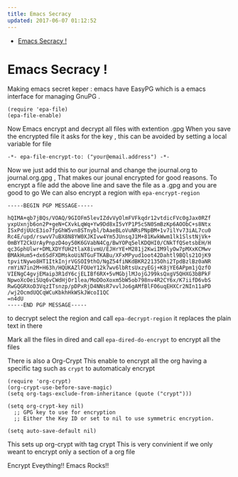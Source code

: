 ```yaml
---
title: Emacs Secracy
updated: 2017-06-07 01:12:52
---
```

- [Emacs Secracy !](#org919e458)


<a id="org919e458"></a>

# Emacs Secracy !

Making emacs secret keper : emacs have EasyPG which is a emacs interface for managing GnuPG .

```emacs-lisp
(require 'epa-file)
(epa-file-enable)
```

Now Emacs encrypt and decrypt all files with extention .gpg When you save the encrypted file it asks for the key , this can be avoided by setting a local variable for file

```emacs-lisp
-*- epa-file-encrypt-to: ("your@email.address") -*-
```

Now we just add this to our journal and change the journal.org to journal.org.gpg , That makes our jounal encrypted for good reasons. To encrypt a file add the above line and save the file as a .gpg and you are good to go We can also encrypt a region with `epa-encrypt-region`

    
    -----BEGIN PGP MESSAGE-----
    
    hQIMA+qb7jBQs/VOAQ/9GIOFm5levIZdvVyOlmFVFkqdr12vtdicFVc0gJax0RZf
    yxpUxnjb6on2P+geN+CXvkLqWq+Yw9Dd8xI5vYP1P5cSN0SmBzKp6AOObC+s8Ntx
    ISxPdjUUcE3io7fpGhW5vn8STnybl/bAaeBLoVuNRsPNpBM+1v7ilYv73iAL7cu0
    Rc4E/upd/rswvV7uBX8N8YW0XJKIvw4Ym5JUnsqJ1M+81KwkWwm1lk1SlstNjVk+
    0mBYT2CkUrAyPnpzD4oy50K6GVabN4Cg/BwYOPq5elKDQHI0/CNkTfQSetsbEH/H
    qc3GphUlwr+DMLXDYfUH2tlaX8ivmU/EJHrYE+M281j2KwiIM9lyOw7pMXxKCMwv
    BMAkHum5+dx6SdFXDMskoUiNTGuFTKABu/XFxMPyud1oot42Dahtl9BQls21OjK9
    tpvitNywo8HT1ItkInjrVGSOI9thO/NgZ54fiNKdBKR22135Ohi2TpdBzlBz0aNR
    rmYiN7in2M+H63h/HQUKAZlFOUeY12k7wv6lbRtsUxzyEGj+K8jYE6APpm1jQzfO
    VIENgC4gvjEMaip3R1dY6cjELIBf6RX+5vMGbjlMJojGJ99ksQxgV5QHXG3bBPkF
    NpwoXcOeiSUq6vCWdHjOr1lea/MoDOoXoxm5bW5ob798nv4R2CY6x/K7iifD6vbS
    RwGQGRXoD3VqzITsnzp/pDPxRjD4NNsR7vvlJo6gAMfBlFO6uqEHXCr2NIn11aPD
    /wj2OcmdUQCqWCuKbkhHkWSkJWcoI1QC
    =n4dU
    -----END PGP MESSAGE-----

to decrypt select the region and call `epa-decrypt-region` it replaces the plain text in there

Mark all the files in dired and call `epa-dired-do-encrypt` to encrypt all the files

There is also a Org-Crypt This enable to encrypt all the org having a specific tag such as `crypt` to automaticaly encrypt

```emacs-lisp
(require 'org-crypt)
(org-crypt-use-before-save-magic)
(setq org-tags-exclude-from-inheritance (quote ("crypt")))

(setq org-crypt-key nil)
  ;; GPG key to use for encryption
  ;; Either the Key ID or set to nil to use symmetric encryption.

(setq auto-save-default nil)
```

This sets up org-crypt with tag crypt This is very convinient if we only weant to encrypt only a section of a org file

Encrypt Eveything!! Emacs Rocks!!

